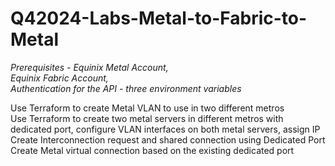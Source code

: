 # Q42024-Labs-Metal-to-Fabric-to-Metal

*Prerequisites - 
Equinix Metal Account, <br>
Equinix Fabric Account,<br>
Authentication for the API - three environment variables* <br>



Use Terraform to create Metal VLAN to use in two different metros <br>
Use Terraform to create two metal servers in different metros with dedicated port, configure VLAN interfaces on both metal servers, assign IP <br>
Create Interconnection request and shared connection using Dedicated Port <br>
Create Metal virtual connection based on the existing dedicated port <br>
